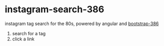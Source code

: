 instagram-search-386
====================

instagram tag search for the 80s, powered by angular and [bootstrap-386](https://github.com/kristopolous/BOOTSTRA.386/)

1. search for a tag
2. click a link
